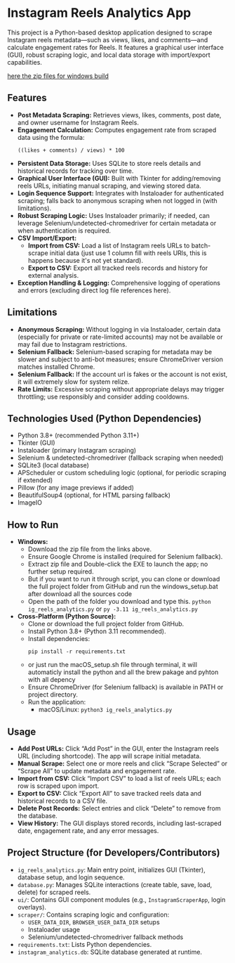 <!DOCTYPE html>
<html lang="en">
<head>
  <meta charset="UTF-8">
  <h1>Instagram Reels Analytics App</h1>
</head>
<body>

<p>This project is a Python-based desktop application designed to scrape Instagram reels metadata—such as views, likes, and comments—and calculate engagement rates for Reels. It features a graphical user interface (GUI), robust scraping logic, and local data storage with import/export capabilities.</p>

<p><a href="https://github.com/NandoXu/ig_reels_analytics/releases/download/Windows_V.1.0/ig_reels_analytics.zip"> here the zip files for windows build</a></p>

<h2>Features</h2>
<ul>
  <li><strong>Post Metadata Scraping:</strong> Retrieves views, likes, comments, post date, and owner username for Instagram Reels.</li>
  <li><strong>Engagement Calculation:</strong> Computes engagement rate from scraped data using the formula:
    <pre><code>((likes + comments) / views) * 100</code></pre>
  </li>
  <li><strong>Persistent Data Storage:</strong> Uses SQLite to store reels details and historical records for tracking over time.</li>
  <li><strong>Graphical User Interface (GUI):</strong> Built with Tkinter for adding/removing reels URLs, initiating manual scraping, and viewing stored data.</li>
  <li><strong>Login Sequence Support:</strong> Integrates with Instaloader for authenticated scraping; falls back to anonymous scraping when not logged in (with limitations).</li>
  <li><strong>Robust Scraping Logic:</strong> Uses Instaloader primarily; if needed, can leverage Selenium/undetected-chromedriver for certain metadata or when authentication is required.</li>
  <li><strong>CSV Import/Export:</strong>
    <ul>
      <li><strong>Import from CSV:</strong> Load a list of Instagram reels URLs to batch-scrape initial data (just use 1 column fill with reels URls, this is happens because it's not yet standard).</li>
      <li><strong>Export to CSV:</strong> Export all tracked reels records and history for external analysis.</li>
    </ul>
  </li>
  <li><strong>Exception Handling & Logging:</strong> Comprehensive logging of operations and errors (excluding direct log file references here).</li>
</ul>

<h2>Limitations</h2>
<ul>
  <li><strong>Anonymous Scraping:</strong> Without logging in via Instaloader, certain data (especially for private or rate-limited accounts) may not be available or may fail due to Instagram restrictions.</li>
  <li><strong>Selenium Fallback:</strong> Selenium-based scraping for metadata may be slower and subject to anti-bot measures; ensure ChromeDriver version matches installed Chrome.</li>
  <li><strong>Selenium Fallback:</strong> If the account url is fakes or the account is not exist, it will extremely slow for system relize.</li>
  <li><strong>Rate Limits:</strong> Excessive scraping without appropriate delays may trigger throttling; use responsibly and consider adding cooldowns.</li>
</ul>

<h2>Technologies Used (Python Dependencies)</h2>
<ul>
  <li>Python 3.8+ (recommended Python 3.11+)</li>
  <li>Tkinter (GUI)</li>
  <li>Instaloader (primary Instagram scraping)</li>
  <li>Selenium & undetected-chromedriver (fallback scraping when needed)</li>
  <li>SQLite3 (local database)</li>
  <li>APScheduler or custom scheduling logic (optional, for periodic scraping if extended)</li>
  <li>Pillow (for any image previews if added)</li>
  <li>BeautifulSoup4 (optional, for HTML parsing fallback)</li>
  <li>ImageIO</li>
</ul>

<h2>How to Run</h2>
<ul>
  <li><strong>Windows:</strong>
    <ul>
      <li>Download the zip file from the links above.</li>
      <li>Ensure Google Chrome is installed (required for Selenium fallback).</li>
      <li>Extract zip file and Double-click the EXE to launch the app; no further setup required.</li>
      <li>But if you want to run it through script, you can clone or download the full project folder from GitHub and run the windows_setup.bat after download all the sources code</li>
      <li>Open the path of the folder you download and type this. <code>python ig_reels_analytics.py</code> or <code>py -3.11 ig_reels_analytics.py</code></li>
    </ul>
  </li>
  <li><strong>Cross-Platform (Python Source):</strong>
    <ul>
      <li>Clone or download the full project folder from GitHub.</li>
      <li>Install Python 3.8+ (Python 3.11 recommended).</li>
      <li>Install dependencies:
        <pre><code>pip install -r requirements.txt</code></pre>
      </li>
      <li>or just run the macOS_setup.sh file through terminal, it will automaticly install the python and all the brew pakage and pyhton with all depency</li>
      <li>Ensure ChromeDriver (for Selenium fallback) is available in PATH or project directory.</li>
      <li>Run the application:
        <ul>
          <li>macOS/Linux: <code>python3 ig_reels_analytics.py</code></li>
        </ul>
      </li>
    </ul>
  </li>
</ul>

<h2>Usage</h2>
<ul>
  <li><strong>Add Post URLs:</strong> Click “Add Post” in the GUI, enter the Instagram reels URL (including shortcode). The app will scrape initial metadata.</li>
  <li><strong>Manual Scrape:</strong> Select one or more reels and click “Scrape Selected” or “Scrape All” to update metadata and engagement rate.</li>
  <li><strong>Import from CSV:</strong> Click “Import CSV” to load a list of reels URLs; each row is scraped upon import.</li>
  <li><strong>Export to CSV:</strong> Click “Export All” to save tracked reels data and historical records to a CSV file.</li>
  <li><strong>Delete Post Records:</strong> Select entries and click “Delete” to remove from the database.</li>
  <li><strong>View History:</strong> The GUI displays stored records, including last-scraped date, engagement rate, and any error messages.</li>
</ul>

<h2>Project Structure (for Developers/Contributors)</h2>
<ul>
  <li><code>ig_reels_analytics.py</code>: Main entry point, initializes GUI (Tkinter), database setup, and login sequence.</li>
  <li><code>database.py</code>: Manages SQLite interactions (create table, save, load, delete) for scraped reels.</li>
  <li><code>ui/</code>: Contains GUI component modules (e.g., <code>InstagramScraperApp</code>, login overlays).</li>
  <li><code>scraper/</code>: Contains scraping logic and configuration:
    <ul>
      <li><code>USER_DATA_DIR</code>, <code>BROWSER_USER_DATA_DIR</code> setups</li>
      <li>Instaloader usage</li>
      <li>Selenium/undetected-chromedriver fallback methods</li>
    </ul>
  </li>
  <li><code>requirements.txt</code>: Lists Python dependencies.</li>
  <li><code>instagram_analytics.db</code>: SQLite database generated at runtime.</li>
</ul>

</body>
</html>
